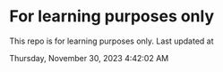 # For learning purposes only
This repo is for learning purposes only.
Last updated at

Thursday, November 30, 2023 4:42:02 AM

